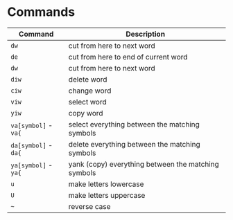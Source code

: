 # Commands

| Command     | Description |
| ----------- | ----------- |
| `dw`        | cut from here to next word |
| `de`        | cut from here to end of current word |
| `dw`        | cut from here to next word |
| `diw`       | delete word |
| `ciw`       | change word |
| `viw`       | select word |
| `yiw`       | copy word |
| `va[symbol]` - `va{` | select everything between the matching symbols |
| `da[symbol]` - `da{` | delete everything between the matching symbols |
| `ya[symbol]` - `ya{` | yank (copy) everything between the matching symbols |
| `u` | make letters lowercase |
| `U` | make letters uppercase |
| `~` | reverse case |
